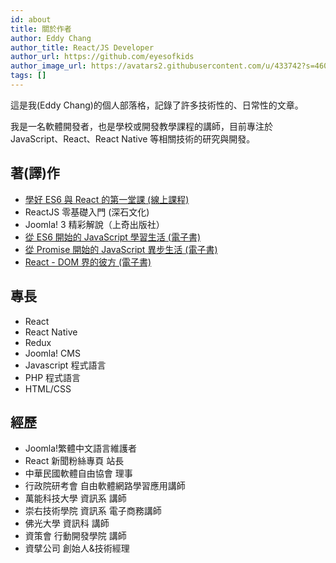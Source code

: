 ```yaml
---
id: about
title: 關於作者
author: Eddy Chang
author_title: React/JS Developer
author_url: https://github.com/eyesofkids
author_image_url: https://avatars2.githubusercontent.com/u/433742?s=460&v=4
tags: []
---
```


這是我(Eddy Chang)的個人部落格，記錄了許多技術性的、日常性的文章。

我是一名軟體開發者，也是學校或開發教學課程的講師，目前專注於 JavaScript、React、React Native 等相關技術的研究與開發。

<!--truncate-->

## 著(譯)作

- [學好 ES6 與 React 的第一堂課 (線上課程)](https://www.yottau.com.tw/course/intro/673)
- ReactJS 零基礎入門 (深石文化)
- Joomla! 3 精彩解說（上奇出版社）
- [從 ES6 開始的 JavaScript 學習生活 (電子書)](https://legacy.gitbook.com/book/eyesofkids/javascript-start-from-es6/details)
- [從 Promise 開始的 JavaScript 異步生活 (電子書)](https://legacy.gitbook.com/book/eyesofkids/javascript-start-es6-promise/details)
- [React - DOM 界的彼方 (電子書)](https://legacy.gitbook.com/book/eyesofkids/react-basic-zh-tw/details)

## 專長

- React
- React Native
- Redux
- Joomla! CMS
- Javascript 程式語言
- PHP 程式語言
- HTML/CSS

## 經歷

- Joomla!繁體中文語言維護者
- React 新聞粉絲專頁 站長
- 中華民國軟體自由協會 理事
- 行政院研考會 自由軟體網路學習應用講師
- 萬能科技大學 資訊系 講師
- 崇右技術學院 資訊系 電子商務講師
- 佛光大學 資訊科 講師
- 資策會 行動開發學院 講師
- 資擘公司 創始人&技術經理
